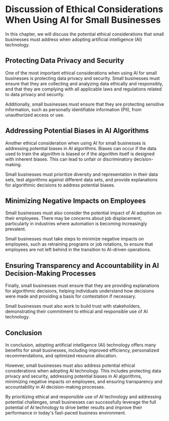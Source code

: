 Discussion of Ethical Considerations When Using AI for Small Businesses
=========================================================================================================================================================

In this chapter, we will discuss the potential ethical considerations that small businesses must address when adopting artificial intelligence (AI) technology.

Protecting Data Privacy and Security
------------------------------------

One of the most important ethical considerations when using AI for small businesses is protecting data privacy and security. Small businesses must ensure that they are collecting and analyzing data ethically and responsibly, and that they are complying with all applicable laws and regulations related to data privacy and security.

Additionally, small businesses must ensure that they are protecting sensitive information, such as personally identifiable information (PII), from unauthorized access or use.

Addressing Potential Biases in AI Algorithms
--------------------------------------------

Another ethical consideration when using AI for small businesses is addressing potential biases in AI algorithms. Biases can occur if the data used to train the algorithm is biased or if the algorithm itself is designed with inherent biases. This can lead to unfair or discriminatory decision-making.

Small businesses must prioritize diversity and representation in their data sets, test algorithms against different data sets, and provide explanations for algorithmic decisions to address potential biases.

Minimizing Negative Impacts on Employees
----------------------------------------

Small businesses must also consider the potential impact of AI adoption on their employees. There may be concerns about job displacement, particularly in industries where automation is becoming increasingly prevalent.

Small businesses must take steps to minimize negative impacts on employees, such as retraining programs or job rotations, to ensure that employees are not left behind in the transition to AI-driven operations.

Ensuring Transparency and Accountability in AI Decision-Making Processes
------------------------------------------------------------------------

Finally, small businesses must ensure that they are providing explanations for algorithmic decisions, helping individuals understand how decisions were made and providing a basis for contestation if necessary.

Small businesses must also work to build trust with stakeholders, demonstrating their commitment to ethical and responsible use of AI technology.

Conclusion
--------------------------

In conclusion, adopting artificial intelligence (AI) technology offers many benefits for small businesses, including improved efficiency, personalized recommendations, and optimized resource allocation.

However, small businesses must also address potential ethical considerations when adopting AI technology. This includes protecting data privacy and security, addressing potential biases in AI algorithms, minimizing negative impacts on employees, and ensuring transparency and accountability in AI decision-making processes.

By prioritizing ethical and responsible use of AI technology and addressing potential challenges, small businesses can successfully leverage the full potential of AI technology to drive better results and improve their performance in today's fast-paced business environment.
